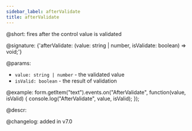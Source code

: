 ```yaml
---
sidebar_label: afterValidate
title: afterValidate
---          
```


@short: fires after the control value is validated

@signature: {'afterValidate: (value: string | number, isValidate: boolean) => void;'}
 
@params:
- `value: string | number` - the validated value
- `isValid: boolean` - the result of validation

@example:
form.getItem("text").events.on("AfterValidate", function(value, isValid) {
    console.log("AfterValidate", value, isValid);
});

@descr:

@changelog: added in v7.0

